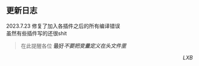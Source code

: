 ## 更新日志
2023.7.23 修复了加入各插件之后的所有编译错误</br>虽然有些插件写的还很shit
> 在此提醒各位 **最好*不要把变量定义在头文件里***

<p align = "right">  <i>LXB</i> </p>

